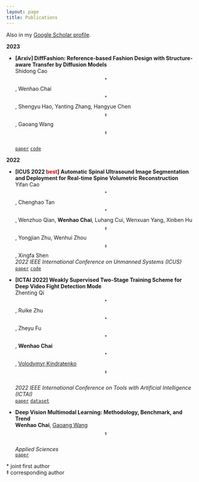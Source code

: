 ```yaml
---
layout: page
title: Publications
---
```


Also in my <a href="https://scholar.google.com/citations?user=SL--7UMAAAAJ&hl=en" target="_blank">Google Scholar profile</a>.

**2023**

- **[Arxiv] DiffFashion: Reference-based Fashion Design with Structure-aware Transfer by Diffusion Models**   
  Shidong Cao$$^*$$,
  Wenhao Chai$$^*$$,
  Shengyu Hao,
  Yanting Zhang,
  Hangyue Chen$$^‡$$,
  Gaoang Wang$$^‡$$   
  [`paper`](https://arxiv.org/abs/2302.06826)
  [`code`](https://github.com/Rem105-210/DiffFashion)

**2022**

- **[ICUS 2022 <font color='red'>best</font>] Automatic Spinal Ultrasound Image Segmentation and Deployment for Real-time Spine Volumetric Reconstruction**   
  Yifan Cao$$^*$$,
  Chenghao Tan$$^*$$,
  Wenzhuo Qian,
  **Wenhao Chai**,
  Luhang Cui,
  Wenxuan Yang,
  Xinben Hu$$^‡$$,
  Yongjian Zhu,
  Wenhui Zhou$$^‡$$,
  Xingfa Shen  
  *2022 IEEE International Conference on Unmanned Systems (ICUS)*  
  [`paper`](https://ieeexplore.ieee.org/document/9987127/)
  [`code`](https://github.com/rese1f/Spinal-Segmentation-and-3D-Reconstruction)


- **[ICTAI 2022] Weakly Supervised Two-Stage Training Scheme for Deep Video Fight Detection Mode**  
  Zhenting Qi$$^*$$,
  Ruike Zhu$$^*$$,
  Zheyu Fu$$^*$$,
  **Wenhao Chai**$$^*$$,
  <a href="https://scholar.google.com/citations?user=Cy81VegAAAAJ&hl=en&oi=ao">Volodymyr Kindratenko</a>$$^‡$$  
  *2022 IEEE International Conference on Tools with Artificial Intelligence (ICTAI)*  
  [`paper`](https://arxiv.org/abs/2209.11477)
  [`dataset`](https://github.com/rese1f/VideoFightDetection)


- **Deep Vision Multimodal Learning: Methodology, Benchmark, and Trend**   
  **Wenhao Chai**,
  <a href="https://scholar.google.com/citations?user=GhsXNiwAAAAJ&hl=en&oi=ao">Gaoang Wang</a>$$^‡$$  
  *Applied Sciences*  
  [`paper`](https://www.mdpi.com/2076-3417/12/13/6588)

$*$ joint first author  
$‡$ corresponding author